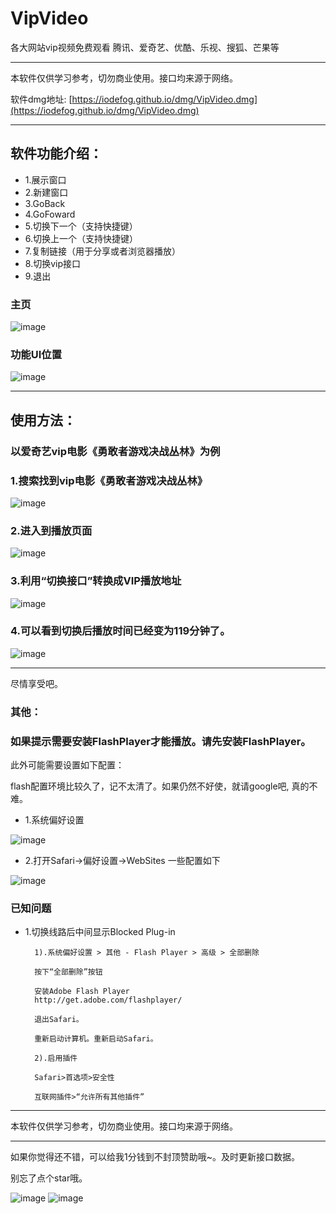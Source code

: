 # VipVideo
各大网站vip视频免费观看 腾讯、爱奇艺、优酷、乐视、搜狐、芒果等

---

本软件仅供学习参考，切勿商业使用。接口均来源于网络。

软件dmg地址: [https://iodefog.github.io/dmg/VipVideo.dmg](https://iodefog.github.io/dmg/VipVideo.dmg)

---

## 软件功能介绍：

* 1.展示窗口
* 2.新建窗口
* 3.GoBack
* 4.GoFoward
* 5.切换下一个（支持快捷键）
* 6.切换上一个（支持快捷键）
* 7.复制链接（用于分享或者浏览器播放）
* 8.切换vip接口
* 9.退出


### 主页
![image](./snap/QQ20180320-0.png)

### 功能UI位置
![image](./snap/QQ20180320-2.png)

---

## 使用方法：

### 以爱奇艺vip电影《勇敢者游戏决战丛林》为例
### 1.搜索找到vip电影《勇敢者游戏决战丛林》

![image](./snap/QQ20180320-230049.png)

### 2.进入到播放页面

![image](./snap/QQ20180320-230105.png)

### 3.利用“切换接口”转换成VIP播放地址

![image](./snap/QQ20180320-230204.png)

### 4.可以看到切换后播放时间已经变为119分钟了。

![image](./snap/QQ20180320-231646.png)


---

尽情享受吧。

### 其他：
### 如果提示需要安装FlashPlayer才能播放。请先安装FlashPlayer。

此外可能需要设置如下配置：

flash配置环境比较久了，记不太清了。如果仍然不好使，就请google吧, 真的不难。

* 1.系统偏好设置

![image](./snap/WX20180321-102104.png)

* 2.打开Safari->偏好设置->WebSites 一些配置如下

![image](./snap/WX20180321-102229.png)


### 已知问题

* 1.切换线路后中间显示Blocked Plug-in

		1).系统偏好设置 > 其他 - Flash Player > 高级 > 全部删除
		
		按下“全部删除”按钮
		
		安装Adobe Flash Player
		http://get.adobe.com/flashplayer/
		
		退出Safari。
		
		重新启动计算机。重新启动Safari。
		
		2).启用插件
		
		Safari>首选项>安全性
		
		互联网插件>“允许所有其他插件”

---

本软件仅供学习参考，切勿商业使用。接口均来源于网络。

---

如果你觉得还不错，可以给我1分钱到不封顶赞助哦~。及时更新接口数据。

别忘了点个star哦。

![image](./snap/IMG_3085.png)
![image](./snap/IMG_3083.png)
